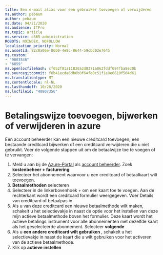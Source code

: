```yaml
---
title: Een e-mail alias voor een gebruiker toevoegen of verwijderen
ms.author: pebaum
author: pebaum
ms.date: 04/21/2020
ms.audience: ITPro
ms.topic: article
ms.service: o365-administration
ROBOTS: NOINDEX, NOFOLLOW
localization_priority: Normal
ms.assetid: 82c0a06e-86b0-4e8c-8644-59cbc02e7645
ms.custom:
- "9003546"
- "6859"
ms.openlocfilehash: cf052f01a11830a3d0371a062fddf094fba8e30b
ms.sourcegitcommit: f8b41ecda6db0b8f64fe0c51f1e8e6619f504d61
ms.translationtype: MT
ms.contentlocale: nl-NL
ms.lasthandoff: 10/28/2020
ms.locfileid: "48807356"
---
```

# <a name="add-update-or-delete-payment-method-in-azure"></a>Betalingswijze toevoegen, bijwerken of verwijderen in azure

Een account beheerder kan een nieuwe creditcard toevoegen, een bestaande creditcard bijwerken of een creditcard verwijderen die u niet gebruikt. Voer de volgende stappen uit om de betaalwijze toe te voegen of te vervangen:

1. Meld u aan bij de [Azure-Portal](https://portal.azure.com/) als [account beheerder](https://docs.microsoft.com/azure/billing/billing-subscription-transfer?WT.mc_id=Portal-Microsoft_Azure_Support#whoisaa). Zoek **kostenbeheer + facturering**
2. Selecteer het abonnement waarvoor u een creditcard of betaalkaart wilt toevoegen.
3. **Betaalmethoden** selecteren
4. Selecteer in de linkerbovenhoek + om een kaart toe te voegen. Aan de rechterkant wordt een creditcard formulier weergegeven. Voer Details van creditcard of betaalpas in
5. Als u van deze creditcard een nieuwe betaalmethode wilt maken, schakelt u het selectievakje in naast de optie voor het instellen van deze mijn actieve betaalmethode boven het formulier. Deze kaart wordt het actieve betalings instrument voor alle abonnementen met dezelfde kaart als het geselecteerde abonnement. Selecteer **volgende**
6. Als u **een andere creditcard wilt gebruiken** , schakelt u het selectievakje in naast de kaart die u wilt gebruiken voor het activeren van de actieve betaalmethode.
7. Klik op **actieve instellen**
